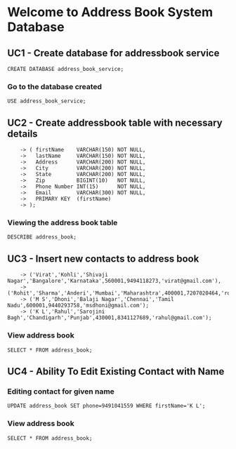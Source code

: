 # Welcome to Address Book System Database

## UC1 - Create database for addressbook service
```CREATE DATABASE address_book_service;```

### Go to the database created
```USE address_book_service;```

## UC2 - Create addressbook table with necessary details
```CREATE TABLE address_book
    -> ( firstName    VARCHAR(150) NOT NULL,
    ->   lastName     VARCHAR(150) NOT NULL,
    ->   Address      VARCHAR(200) NOT NULL,
    ->   City         VARCHAR(200) NOT NULL,
    ->   State        VARCHAR(200) NOT NULL,
    ->   Zip          BIGINT(10)   NOT NULL,
    ->   Phone Number INT(15)      NOT NULL,
    ->   Email        VARCHAR(300) NOT NULL,
    ->   PRIMARY KEY  (firstName)
    -> );
```

### Viewing the address book table
```DESCRIBE address_book;```

## UC3 - Insert new contacts to address book
```INSERT INTO address_book(firstName,lastName,Address,City,State,Zip,Phone,Email) VALUES
    -> ('Virat','Kohli','Shivaji Nagar','Bangalore','Karnataka',560001,9494118273,'virat@gmail.com'),
    -> ('Rohit','Sharma','Anderi','Mumbai','Maharashtra',400001,7207020464,'rohit@gmail.com');
    -> ('M S','Dhoni','Balaji Nagar','Chennai','Tamil Nadu',600001,9440293758,'msdhoni@gmail.com');
    -> ('K L','Rahul','Sarojini Bagh','Chandigarh','Punjab',430001,8341127689,'rahul@gmail.com');
```
### View address book
```SELECT * FROM address_book;```

## UC4 - Ability To Edit Existing Contact with Name
### Editing contact for given name
```UPDATE address_book SET phone=9491041559 WHERE firstName='K L';```

### View address book
```SELECT * FROM address_book;```
